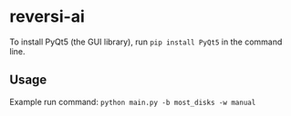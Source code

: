 # reversi-ai

To install PyQt5 (the GUI library), run `pip install PyQt5` in the command line.

## Usage

Example run command: `python main.py -b most_disks -w manual`
